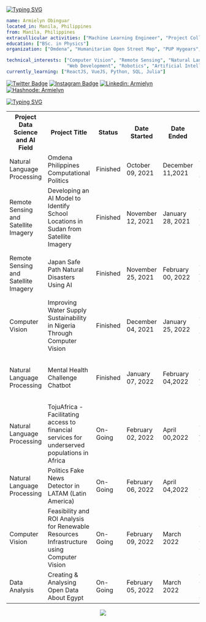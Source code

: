 

[![Typing SVG](https://readme-typing-svg.herokuapp.com?color=%2336BCF7&size=26&vCenter=true&lines=Hello+there!+)](https://git.io/typing-svg)


```yaml
name: Armielyn Obinguar
located_in: Manila, Philippines
from: Manila, Philippines
extracullicular activities: ["Machine Learning Engineer", "Project Collaborator", "OSM Champion Community Project Leader Trainee"] 
education: ["BSc. in Physics"]
organization: ["Omdena", "Humanitarian Open Street Map", "PUP Hygears", "Smart CT+BNHR", "PUP Physics Organization" ]

technical_interests: ["Computer Vision", "Remote Sensing", "Natural Language Processing", 
                      "Web Development", "Robotics", "Artificial Intelligence and Data Science" ]
currently_learning: ["ReactJS, VueJS, Python, SQL, Julia"]


```

       
 [![Twitter Badge](https://img.shields.io/badge/-@ArmlynObngr-1ca0f1?style=flat-square&labelColor=1ca0f1&logo=twitter&logoColor=white&link=https://twitter.com/ArmlynObngr)](https://twitter.com/ArmlynObngr)  [![Instagram Badge](https://img.shields.io/badge/-@aemytech-D7008A?style=flat-square&labelColor=D7008A&logo=Instagram&logoColor=white&link=https://www.instagram.com/aemytech/)](https://www.instagram.com/aemytech/)
[![Linkedin: Armielyn](https://img.shields.io/badge/-Armielyn-blue?style=flat-square&logo=Linkedin&logoColor=white&link=https://www.linkedin.com/in/armielyn-obinguar-9229561b0/)](https://www.linkedin.com/in/armielyn-obinguar-9229561b0/)
[![Hashnode: Armielyn](https://img.shields.io/badge/-Armielyn-blue?style=flat-square&logo=Hashnode&logoColor=white&link=https://armielyntech.hashnode.dev/)](https://armielyntech.hashnode.dev/)

    



[![Typing SVG](https://readme-typing-svg.herokuapp.com?color=%2336BCF7&size=26&vCenter=true&lines=Check+out+and+see+my+projects+so+far)](https://git.io/typing-svg) 

<table>
  <tr>
    <th>Project Data Science and AI Field</th>
    <th>Project Title</th>
    <th>Status</th>
    <th>Date Started</th>
    <th>Date Ended</th>
    <th>Omdena Chatper</th>
    <th> Role </th>
    
  </tr>
  <tr>
    <td>Natural Language Processing </td>
    <td> Omdena Philippines Computational Politics </td>
    <td>Finished</td>
    <td>October 09, 2021 </td>
    <td>December 11,2021</th>
    <td>Omdena Philippines Chapter </th>
    <td> Task Member, Project Collaborator </td>
  </tr>
  <tr>
    <td>Remote Sensing and Satellite Imagery</td>
    <td>Developing an AI Model to Identify School Locations in Sudan from Satellite Imagery</td>
    <td>Finished</td>
    <td>November 12, 2021 </td>
    <td>January 28, 2021</th>
      <td>Omdena Sudan Chapter </th>
      <td> Task Manager, Junior Machine Learning Engineer </td>
  </tr>
   <td>Remote Sensing and Satellite Imagery</td>
    <td>Japan Safe Path Natural Disasters Using AI</td>
    <td>Finished</td>
    <td>November 25, 2021 </td>
    <td>February 00, 2022</th>
    <td>Omdena Japan Chapter </th>
     <td> Task Manager, Junior Machine Learning Engineer </td>
  </tr>
   </tr>
   <td>Computer Vision</td>
    <td>Improving Water Supply Sustainability in Nigeria Through Computer Vision</td>
    <td>Finished</td>
    <td>December 04, 2021 </td>
    <td>January 25, 2022</th>
    <td>Omdena Nigeria Chapter  </th>
     <td> Task Manager, Junior Machine Learning Engineer </td>
  </tr>
   <tr>
   <td>Natural Language Processing</td>
    <td>Mental Health Challenge Chatbot</td>
    <td>Finished</td>
    <td>January 07, 2022 </td>
    <td>February  04,2022</th>
    <td>Omdena Australia Chapter  </th>
     <td> Task Member, Junior Machine Learning Engineer </td>
  </tr>
    <td>Natural Language Processing</td>
    <td>TojuAfrica - Facilitating access to financial services for underserved populations in Africa </td>
    <td>On-Going</td>
    <td>February 02, 2022 </td>
    <td>April  00,2022</th>
    <td>Omdena Africa Chapter  </th>
     <td> Machine Learning Engineer </td>
     </tr>
    <td>Natural Language Processing</td>
    <td>Politics Fake News Detector in LATAM (Latin America) </td>
    <td>On-Going</td>
    <td>February 06, 2022 </td>
    <td>April 04,2022</th>
    <td>EAFIT University, Colombia Chapter </th>
     <td> Machine Learning Engineer </td>
     </tr>
     <td>Computer Vision</td>
    <td>Feasibility and ROI Analysis for Renewable Resources Infrastructure using Computer Vision </td>
    <td>On-Going</td>
    <td>February 09, 2022 </td>
    <td>March 2022</th>
    <td> Omdena Hamburg, Germany Chapter
     <td> Machine Learning Engineer </td>
     </tr> 
     <td>Data Analysis</td>
    <td>Creating & Analysing Open Data About Egypt </td>
    <td>On-Going</td>
    <td>February 05, 2022 </td>
    <td>March 2022</th>
    <td> Omdena Giza, Egypt Chapter </td>
     <td> Machine Learning Engineer </td>
</table>



<p align="center">
  <img src="https://capsule-render.vercel.app/api?type=waving&color=gradient&height=60&section=footer"/>
</p>




